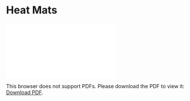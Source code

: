 # Heat Mats

<object data="../assets/heat_trak.pdf" type="application/pdf" width="100%" height="850px">
    <embed src="../assets/heat_trak.pdf">
        <p>This browser does not support PDFs. Please download the PDF to view it: <a href="http://timcmartin.github.io/user_manuals/assets/heat_trak.pdf">Download PDF</a>.</p>
    </embed>
</object>
